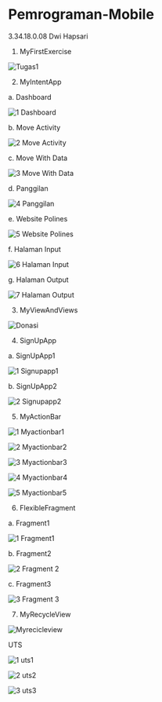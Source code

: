 # Pemrograman-Mobile
3.34.18.0.08 Dwi Hapsari

1. MyFirstExercise 

![Tugas1](https://user-images.githubusercontent.com/53525860/69008896-48343180-0982-11ea-90f3-e590a22f6bcc.jpg)

2. MyIntentApp

a. Dashboard

![1  Dashboard](https://user-images.githubusercontent.com/53525860/69008957-0ce63280-0983-11ea-95ae-e3d076726314.jpg)

b. Move Activity

![2  Move Activity](https://user-images.githubusercontent.com/53525860/69008960-17083100-0983-11ea-96cd-33c9a30ba79a.jpg)

c. Move With Data

![3  Move With Data](https://user-images.githubusercontent.com/53525860/69008965-1ec7d580-0983-11ea-99f1-22fce8697276.jpg)

d. Panggilan

![4  Panggilan](https://user-images.githubusercontent.com/53525860/69008968-2a1b0100-0983-11ea-9c36-3d8bcc8db2e2.jpg)

e. Website Polines

![5  Website Polines](https://user-images.githubusercontent.com/53525860/69009002-77976e00-0983-11ea-85eb-23edc43ab6f2.jpg)

f. Halaman Input

![6  Halaman Input](https://user-images.githubusercontent.com/53525860/69008999-6e0e0600-0983-11ea-9bdd-42cfd3911c71.jpg)

g. Halaman Output

![7  Halaman Output](https://user-images.githubusercontent.com/53525860/69009008-82ea9980-0983-11ea-9f3f-ffe452b6658c.jpg)

3. MyViewAndViews

![Donasi](https://user-images.githubusercontent.com/53525860/69009056-584d1080-0984-11ea-9bfc-f2d9de6f7de3.jpg)

4. SignUpApp

a. SignUpApp1

![1  Signupapp1](https://user-images.githubusercontent.com/53525860/69010615-01e7ce00-0994-11ea-8c5d-c1f2b6f1d97a.jpg)

b. SignUpApp2

![2  Signupapp2](https://user-images.githubusercontent.com/53525860/69010618-06ac8200-0994-11ea-978a-e0e846a55606.jpg)

5. MyActionBar

![1  Myactionbar1](https://user-images.githubusercontent.com/53525860/69010623-0c09cc80-0994-11ea-8870-bf1d5660fb16.jpg)

![2  Myactionbar2](https://user-images.githubusercontent.com/53525860/69010626-0f9d5380-0994-11ea-952a-b1521989dd9c.jpg)

![3  Myactionbar3](https://user-images.githubusercontent.com/53525860/69010627-14fa9e00-0994-11ea-95d5-73900abccac7.jpg)

![4  Myactionbar4](https://user-images.githubusercontent.com/53525860/69010630-19bf5200-0994-11ea-855e-42be4b048f0c.jpg)

![5  Myactionbar5](https://user-images.githubusercontent.com/53525860/69010631-1d52d900-0994-11ea-95e3-72d4ab3826b8.jpg)

6. FlexibleFragment

a. Fragment1

![1  Fragment1](https://user-images.githubusercontent.com/53525860/69010633-2643aa80-0994-11ea-88f4-d94292fc3d98.jpg)

b. Fragment2

![2  Fragment 2](https://user-images.githubusercontent.com/53525860/69010634-293e9b00-0994-11ea-9e36-1e314f6789d6.jpg)

c. Fragment3

![3  Fragment 3](https://user-images.githubusercontent.com/53525860/69010639-2fcd1280-0994-11ea-833c-089d69bf82ae.jpg)

7. MyRecycleView

![Myrecicleview](https://user-images.githubusercontent.com/53525860/69010643-365b8a00-0994-11ea-890a-0804262af222.jpg)

UTS

![1  uts1](https://user-images.githubusercontent.com/53525860/69010749-41fb8080-0995-11ea-87ea-657d496dbdd4.jpg)

![2  uts2](https://user-images.githubusercontent.com/53525860/69010751-43c54400-0995-11ea-9bd5-109230b4efe1.jpg)

![3  uts3](https://user-images.githubusercontent.com/53525860/69010752-46279e00-0995-11ea-8136-b7a480c7244b.jpg)
